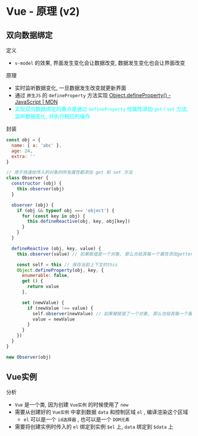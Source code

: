 # Vue - 原理 (v2)



## 双向数据绑定

定义

- `v-model` 的效果, 界面发生变化会让数据改变, 数据发生变化也会让界面改变

原理

- 实时监听数据变化, 一旦数据发生改变就更新界面
- 通过 `原生JS` 的 `defineProperty` 方法实现 [Object.defineProperty() - JavaScript | MDN](https://developer.mozilla.org/en-US/docs/Web/JavaScript/Reference/Global_Objects/Object/defineProperty)
- <span style="color: #0ff;">实现双向数据绑定的重点是通过 `defineProperty` 给属性添加 `get` / `set` 方法, 监听数据变化, 并执行相应的操作</span>

封装

```js
const obj = {
  name: { a: 'abc' },
  age: 24,
  extra: ''
}

// 用于快速给传入的对象的所有属性都添加 get 和 set 方法
class Observer {
  constructor (obj) {
    this.observer(obj)
  }

  observer (obj) {
    if (obj && typeof obj === 'object') {
      for (const key in obj) {
        this.defineReactive(obj, key, obj[key])
      }
    }
  }

  defineReactive (obj, key, value) {
    this.observer(value) // 如果取值是一个对象, 那么也给其每一个属性添加getter和setter

    const self = this // 保存当前上下文的this
    Object.defineProperty(obj, key, {
      enumerable: false,
      get () {
        return value
      },

      set (newValue) {
        if (newValue !== value) {
          self.observer(newValue) // 如果被赋值了一个对象, 那么也给其每一个属性添加getter和setter
          value = newValue
        }
      }
    })
  }
}

new Observer(obj)
```



## Vue实例

分析

- `Vue` 是一个类, 因为创建 `Vue实例` 的时候使用了 `new`
- 需要从创建好的 `Vue实例` 中拿到数据 `data` 和控制区域 `el` , 编译渲染这个区域
  - `el` 可以是一个 `id选择器` , 也可以是一个 `DOM元素`
- 需要将创建实例时传入的 `el` 绑定到实例 `$el` 上, `data` 绑定到 `$data` 上
